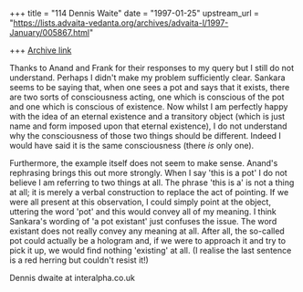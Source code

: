 +++
title = "114 Dennis Waite"
date = "1997-01-25"
upstream_url = "https://lists.advaita-vedanta.org/archives/advaita-l/1997-January/005867.html"

+++
[Archive link](https://lists.advaita-vedanta.org/archives/advaita-l/1997-January/005867.html)

Thanks to Anand and Frank for their responses to my query but I still do not
understand. Perhaps I didn't make my problem sufficiently clear. Sankara
seems to be saying that, when one sees a pot and says that it exists, there
are two sorts of consciousness acting, one which is conscious of the pot and
one which is conscious of existence. Now whilst I am perfectly happy with
the idea of an eternal existence and a transitory object (which is just name
and form imposed upon that eternal existence), I do not understand why the
consciousness of those two things should be different. Indeed I would have
said it is the same consciousness (there *is* only one).

Furthermore, the example itself does not seem to make sense. Anand's
rephrasing brings this out more strongly. When I say 'this is a pot' I do
not believe I am referring to two things at all. The phrase 'this is a' is
not a thing at all; it is merely a verbal construction to replace the act of
pointing. If we were all present at this observation, I could simply point
at the object, uttering the word 'pot' and this would convey all of my
meaning. I think Sankara's wording of 'a pot existant' just confuses the
issue. The word existant does not really convey any meaning at all. After
all, the so-called pot could actually be a hologram and, if we were to
approach it and try to pick it up, we would find nothing 'existing' at all.
(I realise the last sentence is a red herring but couldn't resist it!)

Dennis
dwaite at interalpha.co.uk

